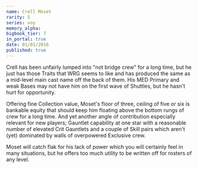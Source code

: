 ```yaml
---
name: Crell Moset
rarity: 5
series: voy
memory_alpha:
bigbook_tier: 7
in_portal: true
date: 01/01/2016
published: true
---
```


Crell has been unfairly lumped into "not bridge crew" for a long time, but he just has those Traits that WRG seems to like and has produced the same as a mid-level main cast name off the back of them. His MED Primary and weak Bases may not have him on the first wave of Shuttles, but he hasn't hurt for opportunity.

Offering fine Collection value, Moset's floor of three, ceiling of five or six is bankable equity that should keep him floating above the bottom rungs of crew for a long time. And yet another angle of contribution especially relevant for new players; Gauntlet capability at one star with a reasonable number of elevated Crit Gauntlets and a couple of Skill pairs which aren't (yet) dominated by walls of overpowered Exclusive crew.

Moset will catch flak for his lack of power which you will certainly feel in many situations, but he offers too much utility to be written off for rosters of any level.
